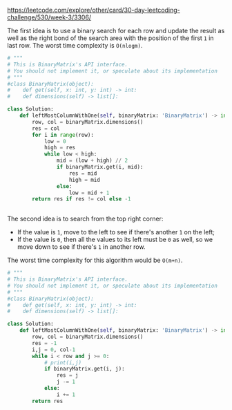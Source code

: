 <https://leetcode.com/explore/other/card/30-day-leetcoding-challenge/530/week-3/3306/>

The first idea is to use a binary search for each row and update the result as well as the right bond of the search area with the position of the first `1` in last row. The worst time complexity is `O(nlogm)`.

```python
# """
# This is BinaryMatrix's API interface.
# You should not implement it, or speculate about its implementation
# """
#class BinaryMatrix(object):
#    def get(self, x: int, y: int) -> int:
#    def dimensions(self) -> list[]:

class Solution:
    def leftMostColumnWithOne(self, binaryMatrix: 'BinaryMatrix') -> int:
        row, col = binaryMatrix.dimensions()
        res = col
        for i in range(row):
            low = 0
            high = res
            while low < high:
                mid = (low + high) // 2
                if binaryMatrix.get(i, mid):
                    res = mid
                    high = mid
                else:
                    low = mid + 1
        return res if res != col else -1
    
```

The second idea is to search from the top right corner:

- If the value is `1`, move to the left to see if there's another `1` on the left;
- If the value is `0`, then all the values to its left must be `0` as well, so we move down to see if there's `1` in another row.

The worst time complexity for this algorithm would be `O(m+n)`.

```python
# """
# This is BinaryMatrix's API interface.
# You should not implement it, or speculate about its implementation
# """
#class BinaryMatrix(object):
#    def get(self, x: int, y: int) -> int:
#    def dimensions(self) -> list[]:

class Solution:
    def leftMostColumnWithOne(self, binaryMatrix: 'BinaryMatrix') -> int:
        row, col = binaryMatrix.dimensions()
        res = -1
        i,j = 0, col-1
        while i < row and j >= 0:
            # print(i,j)
            if binaryMatrix.get(i, j):
                res = j
                j -= 1
            else:
                i += 1
        return res
    
```

